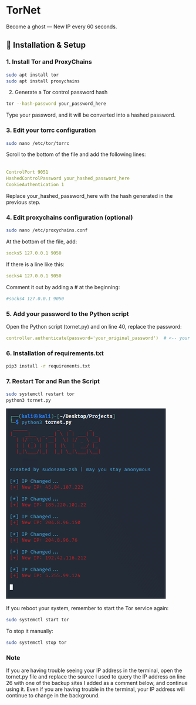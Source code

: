 # TorNet
Become a ghost — New IP every 60 seconds.

## 🔧 Installation & Setup

### 1. Install Tor and ProxyChains

```bash
sudo apt install tor
sudo apt install proxychains
```
2. Generate a Tor control password hash

```bash
tor --hash-password your_password_here
```
Type your password, and it will be converted into a hashed password.

### 3. Edit your torrc configuration
```bash
sudo nano /etc/tor/torrc
```
Scroll to the bottom of the file and add the following lines:
```yaml

ControlPort 9051
HashedControlPassword your_hashed_password_here
CookieAuthentication 1
```
Replace your_hashed_password_here with the hash generated in the previous step.

### 4. Edit proxychains configuration (optional)
```bash
sudo nano /etc/proxychains.conf
```
At the bottom of the file, add: 
```yaml
socks5 127.0.0.1 9050
```
If there is a line like this: 
```yaml
socks4 127.0.0.1 9050
```
Comment it out by adding a # at the beginning: 
```yaml
#socks4 127.0.0.1 9050
```
### 5. Add your password to the Python script
Open the Python script (tornet.py) and on line 40, replace the password:
```yaml
controller.authenticate(password='your_original_password')  # <-- your original (non-hashed) password
```
### 6. Installation of requirements.txt
```bash
pip3 install -r requirements.txt
```
### 7. Restart Tor and Run the Script
```bash
sudo systemctl restart tor
python3 tornet.py
```

![TorNet](tornet.png)

If you reboot your system, remember to start the Tor service again:
```bash
sudo systemctl start tor
```
To stop it manually: 
```bash
sudo systemctl stop tor
```

### Note
If you are having trouble seeing your IP address in the terminal, open the tornet.py file and replace the source I used to query the IP address on line 26 with one of the backup sites I added as a comment below, and continue using it. Even if you are having trouble in the terminal, your IP address will continue to change in the background.
